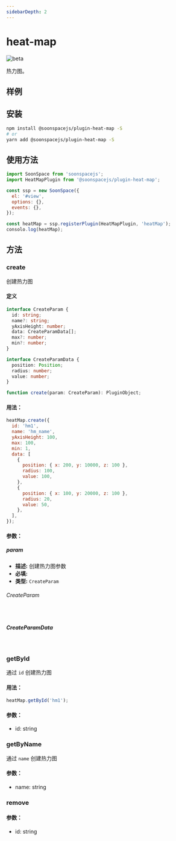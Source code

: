 ```yaml
---
sidebarDepth: 2
---
```


# heat-map

![beta](https://img.shields.io/npm/v/@soonspacejs/plugin-heat-map/latest.svg)

热力图。

## 样例

<Docs-Iframe src="plugin/heatMap.html" />

## 安装

```bash
npm install @soonspacejs/plugin-heat-map -S
# or
yarn add @soonspacejs/plugin-heat-map -S
```

## 使用方法

```js {2,10}
import SoonSpace from 'soonspacejs';
import HeatMapPlugin from '@soonspacejs/plugin-heat-map';

const ssp = new SoonSpace({
  el: '#view',
  options: {},
  events: {},
});

const heatMap = ssp.registerPlugin(HeatMapPlugin, 'heatMap');
consolo.log(heatMap);
```

## 方法

### create

创建热力图

#### 定义

```ts
interface CreateParam {
  id: string;
  name?: string;
  yAxisHeight: number;
  data: CreateParamData[];
  max?: number;
  min?: number;
}

interface CreateParamData {
  position: Position;
  radius: number;
  value: number;
}

function create(param: CreateParam): PluginObject;
```

#### 用法：

```js
heatMap.create({
  id: 'hm1',
  name: 'hm_name',
  yAxisHeight: 100,
  max: 100,
  min: 1,
  data: [
    {
      position: { x: 200, y: 10000, z: 100 },
      radius: 100,
      value: 100,
    },
    {
      position: { x: 100, y: 20000, z: 100 },
      radius: 20,
      value: 50,
    },
  ],
});
```

#### 参数：

##### param

- **描述:** 创建热力图参数
- **必填:** <Base-RequireIcon :isRequire="true"/>
- **类型:** `CreateParam`

###### CreateParam

<br>
<Docs-Table 
    :data="[
      {
        prop: 'id', desc: '热力图对象 ID', type: 'string', require: true, default: ''
      },
      {
        prop: 'name', desc: '热力图对象名称', type: 'string', require: false, default: ' '
      },
      {
        prop: 'yAxisHeight', desc: '空间高度', type: 'number', require: true, default: ''
      },
      {
        prop: 'data', desc: '热力图数据', type: 'CreateParamData[]', require: true, default: '', link: '#createparamdata'
      },
      {
        prop: 'max', desc: '数据中单点值大于等于该值时，以最深热力颜色展示', type: 'number', require: false, default: '100'
      },
      {
        prop: 'min', desc: '数据中单点值小于等于该值时，以最浅热力颜色展示', type: 'number', require: false, default: '1'
      },
    ]"
/>

##### CreateParamData

<br>
<Docs-Table 
    :data="[
      {
        prop: 'position', desc: '热力点空间坐标', type: 'Position', require: true, default: '', link: '../guide/types.html#position'
      },
      {
        prop: 'radius', desc: '热力点半径', type: 'number', require: true, default: ''
      },
      {
        prop: 'value', desc: '热力值', type: 'number', require: true, default: ''
      }
    ]"
/>

### getById

通过 `id` 创建热力图

#### 用法：

```js
heatMap.getById('hm1');
```

#### 参数：

- id: string

### getByName

通过 `name` 创建热力图

#### 参数：

- name: string

### remove

#### 参数：

- id: string
